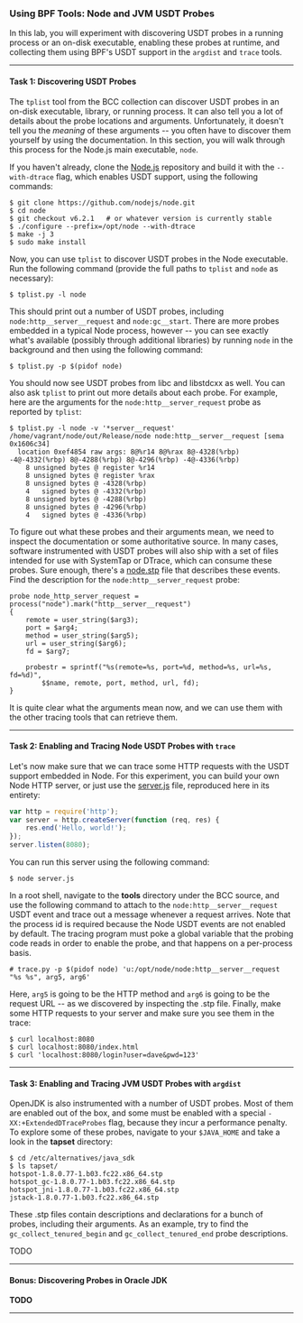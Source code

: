 ### Using BPF Tools: Node and JVM USDT Probes

In this lab, you will experiment with discovering USDT probes in a running process or an on-disk executable, enabling these probes at runtime, and collecting them using BPF's USDT support in the `argdist` and `trace` tools.

- - -

#### Task 1: Discovering USDT Probes

The `tplist` tool from the BCC collection can discover USDT probes in an on-disk executable, library, or running process. It can also tell you a lot of details about the probe locations and arguments. Unfortunately, it doesn't tell you the *meaning* of these arguments -- you often have to discover them yourself by using the documentation. In this section, you will walk through this process for the Node.js main executable, `node`.

If you haven't already, clone the [Node.js](https://github.com/nodejs/node) repository and build it with the `--with-dtrace` flag, which enables USDT support, using the following commands:

```
$ git clone https://github.com/nodejs/node.git
$ cd node
$ git checkout v6.2.1   # or whatever version is currently stable
$ ./configure --prefix=/opt/node --with-dtrace
$ make -j 3
$ sudo make install
```

Now, you can use `tplist` to discover USDT probes in the Node executable. Run the following command (provide the full paths to `tplist` and `node` as necessary):

```
$ tplist.py -l node 
```

This should print out a number of USDT probes, including `node:http__server__request` and `node:gc__start`. There are more probes embedded in a typical Node process, however -- you can see exactly what's available (possibly through additional libraries) by running `node` in the background and then using the following command:

```
$ tplist.py -p $(pidof node)
```

You should now see USDT probes from libc and libstdcxx as well. You can also ask `tplist` to print out more details about each probe. For example, here are the arguments for the `node:http__server_request` probe as reported by `tplist`:

```
$ tplist.py -l node -v '*server__request'
/home/vagrant/node/out/Release/node node:http__server__request [sema 0x1606c34]
  location 0xef4854 raw args: 8@%r14 8@%rax 8@-4328(%rbp) -4@-4332(%rbp) 8@-4288(%rbp) 8@-4296(%rbp) -4@-4336(%rbp)
    8 unsigned bytes @ register %r14
    8 unsigned bytes @ register %rax
    8 unsigned bytes @ -4328(%rbp)
    4   signed bytes @ -4332(%rbp)
    8 unsigned bytes @ -4288(%rbp)
    8 unsigned bytes @ -4296(%rbp)
    4   signed bytes @ -4336(%rbp)
```

To figure out what these probes and their arguments mean, we need to inspect the documentation or some authoritative source. In many cases, software instrumented with USDT probes will also ship with a set of files intended for use with SystemTap or DTrace, which can consume these probes. Sure enough, there's a [node.stp](https://github.com/nodejs/node/blob/master/src/node.stp) file that describes these events. Find the description for the
`node:http__server_request` probe:

```
probe node_http_server_request = process("node").mark("http__server__request")
{
    remote = user_string($arg3);
    port = $arg4;
    method = user_string($arg5);
    url = user_string($arg6);
    fd = $arg7;

    probestr = sprintf("%s(remote=%s, port=%d, method=%s, url=%s, fd=%d)",
        $$name, remote, port, method, url, fd);
}
```

It is quite clear what the arguments mean now, and we can use them with the other tracing tools that can retrieve them.

- - -

#### Task 2: Enabling and Tracing Node USDT Probes with `trace`

Let's now make sure that we can trace some HTTP requests with the USDT support embedded in Node. For this experiment, you can build your own Node HTTP server, or just use the [server.js](server.js) file, reproduced here in its entirety:

```javascript
var http = require('http');
var server = http.createServer(function (req, res) {
    res.end('Hello, world!');
});
server.listen(8080);
```

You can run this server using the following command:

```
$ node server.js
```

In a root shell, navigate to the **tools** directory under the BCC source, and use the following command to attach to the `node:http__server__request` USDT event and trace out a message whenever a request arrives. Note that the process id is required because the Node USDT events are not enabled by default. The tracing program must poke a global variable that the probing code reads in order to enable the probe, and that happens on a per-process basis.

```
# trace.py -p $(pidof node) 'u:/opt/node/node:http__server__request "%s %s", arg5, arg6'
```

Here, `arg5` is going to be the HTTP method and `arg6` is going to be the request URL -- as we discovered by inspecting the .stp file. Finally, make some HTTP requests to your server and make sure you see them in the trace:

```
$ curl localhost:8080
$ curl localhost:8080/index.html
$ curl 'localhost:8080/login?user=dave&pwd=123'
```

- - -

#### Task 3: Enabling and Tracing JVM USDT Probes with `argdist`

OpenJDK is also instrumented with a number of USDT probes. Most of them are enabled out of the box, and some must be enabled with a special `-XX:+ExtendedDTraceProbes` flag, because they incur a performance penalty. To explore some of these probes, navigate to your `$JAVA_HOME` and take a look in the **tapset** directory:

```
$ cd /etc/alternatives/java_sdk
$ ls tapset/
hotspot-1.8.0.77-1.b03.fc22.x86_64.stp
hotspot_gc-1.8.0.77-1.b03.fc22.x86_64.stp
hotspot_jni-1.8.0.77-1.b03.fc22.x86_64.stp
jstack-1.8.0.77-1.b03.fc22.x86_64.stp
```

These .stp files contain descriptions and declarations for a bunch of probes, including their arguments. As an example, try to find the `gc_collect_tenured_begin` and `gc_collect_tenured_end` probe descriptions.

TODO

- - -

#### Bonus: Discovering Probes in Oracle JDK

**TODO**

- - -

